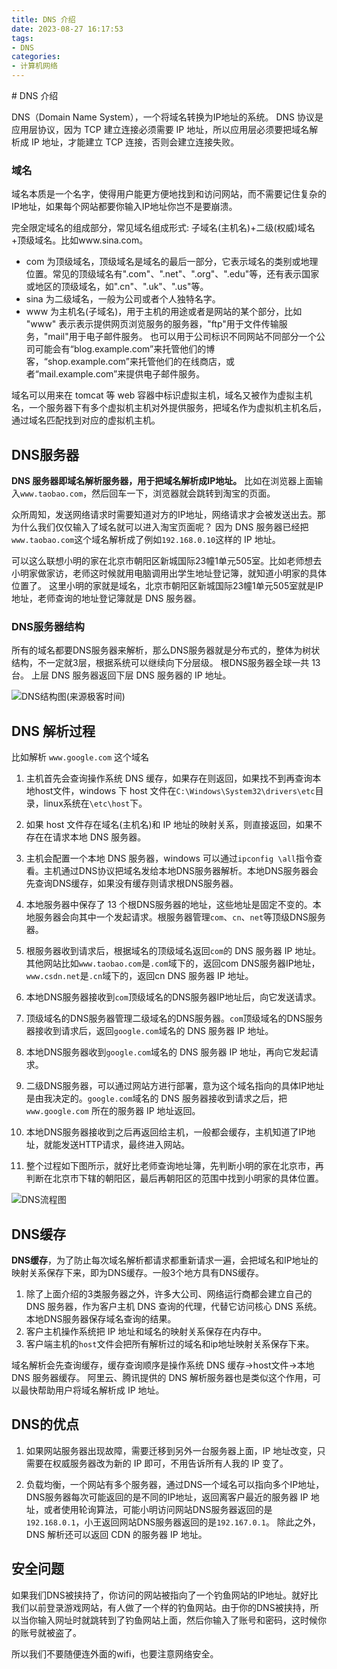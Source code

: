 ```yaml
---
title: DNS 介绍
date: 2023-08-27 16:17:53
tags:
- DNS
categories:
- 计算机网络
---
```


<meta name="referrer" content="no-referrer" />
# DNS 介绍

DNS（Domain Name System），一个将域名转换为IP地址的系统。
DNS 协议是应用层协议，因为 TCP 建立连接必须需要 IP 地址，所以应用层必须要把域名解析成 IP 地址，才能建立 TCP 连接，否则会建立连接失败。

### 域名
域名本质是一个名字，使得用户能更方便地找到和访问网站，而不需要记住复杂的IP地址，如果每个网站都要你输入IP地址你岂不是要崩溃。

完全限定域名的组成部分，常见域名组成形式: 子域名(主机名)+二级(权威)域名+顶级域名。比如www.sina.com。
- com 为顶级域名，顶级域名是域名的最后一部分，它表示域名的类别或地理位置。常见的顶级域名有".com"、".net"、".org"、".edu"等，还有表示国家或地区的顶级域名，如".cn"、".uk"、".us"等。
- sina 为二级域名，一般为公司或者个人独特名字。
- www 为主机名(子域名)，用于主机的用途或者是网站的某个部分，比如 "www" 表示表示提供网页浏览服务的服务器，"ftp"用于文件传输服务，"mail"用于电子邮件服务。
  也可以用于公司标识不同网站不同部分一个公司可能会有“blog.example.com”来托管他们的博客，“shop.example.com”来托管他们的在线商店，或者“mail.example.com”来提供电子邮件服务。

域名可以用来在 tomcat 等 web 容器中标识虚拟主机，域名又被作为虚拟主机名，一个服务器下有多个虚拟机主机对外提供服务，把域名作为虚拟机主机名后，通过域名匹配找到对应的虚拟机主机。

## DNS服务器
**DNS 服务器即域名解析服务器，用于把域名解析成IP地址。** 比如在浏览器上面输入`www.taobao.com`，然后回车一下，浏览器就会跳转到淘宝的页面。

众所周知，发送网络请求时需要知道对方的IP地址，网络请求才会被发送出去。那为什么我们仅仅输入了域名就可以进入淘宝页面呢？
因为 DNS 服务器已经把`www.taobao.com`这个域名解析成了例如`192.168.0.10`这样的 IP 地址。

可以这么联想小明的家在北京市朝阳区新城国际23幢1单元505室。比如老师想去小明家做家访，老师这时候就用电脑调用出学生地址登记簿，就知道小明家的具体位置了。
这里小明的家就是域名，北京市朝阳区新城国际23幢1单元505室就是IP地址，老师查询的地址登记簿就是 DNS 服务器。

### DNS服务器结构

所有的域名都要DNS服务器来解析，那么DNS服务器就是分布式的，整体为树状结构，不一定就3层，根据系统可以继续向下分层级。
根DNS服务器全球一共 13 台。
上层 DNS 服务器返回下层 DNS 服务器的 IP 地址。

![DNS结构图(来源极客时间)](https://upload-images.jianshu.io/upload_images/4538003-7c8c1809298d359c.jpg?imageMogr2/auto-orient/strip%7CimageView2/2/w/1240)


## DNS 解析过程

比如解析 `www.google.com` 这个域名
1. 主机首先会查询操作系统 DNS 缓存，如果存在则返回，如果找不到再查询本地host文件，windows 下 host 文件在`C:\Windows\System32\drivers\etc`目录，linux系统在`\etc\host`下。

2. 如果 host 文件存在域名(主机名)和 IP 地址的映射关系，则直接返回，如果不存在在请求本地 DNS 服务器。

3. 主机会配置一个本地 DNS 服务器，windows 可以通过`ipconfig \all`指令查看。主机通过DNS协议把域名发给本地DNS服务器解析。本地DNS服务器会先查询DNS缓存，如果没有缓存则请求根DNS服务器。

4. 本地服务器中保存了 13 个根DNS服务器的地址，这些地址是固定不变的。本地服务器会向其中一个发起请求。根服务器管理`com`、`cn`、`net`等顶级DNS服务器。

5. 根服务器收到请求后，根据域名的顶级域名返回`com`的 DNS 服务器 IP 地址。其他网站比如`www.taobao.com`是`.com`域下的，返回com DNS服务器IP地址，`www.csdn.net`是`.cn`域下的，返回cn DNS 服务器 IP 地址。

6. 本地DNS服务器接收到`com`顶级域名的DNS服务器IP地址后，向它发送请求。

7. 顶级域名的DNS服务器管理二级域名的DNS服务器。`com`顶级域名的DNS服务器接收到请求后，返回`google.com`域名的 DNS 服务器 IP 地址。

8. 本地DNS服务器收到`google.com`域名的 DNS 服务器 IP 地址，再向它发起请求。

9. 二级DNS服务器，可以通过网站方进行部署，意为这个域名指向的具体IP地址是由我决定的。`google.com`域名的 DNS 服务器接收到请求之后，把 `www.google.com` 所在的服务器 IP 地址返回。

10. 本地DNS服务器接收到之后再返回给主机，一般都会缓存，主机知道了IP地址，就能发送HTTP请求，最终进入网站。

11. 整个过程如下图所示，就好比老师查询地址簿，先判断小明的家在北京市，再判断在北京市下辖的朝阳区，最后再朝阳区的范围中找到小明家的具体位置。

![DNS流程图](https://upload-images.jianshu.io/upload_images/4538003-d46f180b5bca276b.png?imageMogr2/auto-orient/strip%7CimageView2/2/w/1240)

## DNS缓存
**DNS缓存**，为了防止每次域名解析都请求都重新请求一遍，会把域名和IP地址的映射关系保存下来，即为DNS缓存。一般3个地方具有DNS缓存。
1. 除了上面介绍的3类服务器之外，许多大公司、网络运行商都会建立自己的 DNS 服务器，作为客户主机 DNS 查询的代理，代替它访问核心 DNS 系统。本地DNS服务器保存域名查询的结果。
2. 客户主机操作系统把 IP 地址和域名的映射关系保存在内存中。
3. 客户端主机的`host`文件会把所有解析过的域名和ip地址映射关系保存下来。

域名解析会先查询缓存，缓存查询顺序是操作系统 DNS 缓存->host文件->本地 DNS 服务器缓存。
阿里云、腾讯提供的 DNS 解析服务器也是类似这个作用，可以最快帮助用户将域名解析成 IP 地址。

## DNS的优点

1. 如果网站服务器出现故障，需要迁移到另外一台服务器上面，IP 地址改变，只需要在权威服务器改为新的 IP 即可，不用告诉所有人我的 IP 变了。

2. 负载均衡，一个网站有多个服务器，通过DNS一个域名可以指向多个IP地址，DNS服务器每次可能返回的是不同的IP地址，返回离客户最近的服务器 IP 地址，或者使用轮询算法，可能小明访问网站DNS服务器返回的是`192.168.0.1`，小王返回网站DNS服务器返回的是`192.167.0.1`。
   除此之外，DNS 解析还可以返回 CDN 的服务器 IP 地址。


## 安全问题

如果我们DNS被挟持了，你访问的网站被指向了一个钓鱼网站的IP地址。就好比我们以前登录游戏网站，有人做了一个样的钓鱼网站。由于你的DNS被挟持，所以当你输入网址时就跳转到了钓鱼网站上面，然后你输入了账号和密码，这时候你的账号就被盗了。

所以我们不要随便连外面的wifi，也要注意网络安全。


